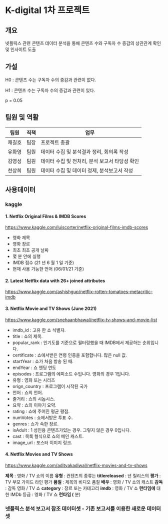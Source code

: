 # K-digital 1차 프로젝트



## 개요

넷플릭스 관련 콘텐츠 데이터 분석을 통해 콘텐츠 수와 구독자 수 증감의 상관관계 확인 및 인사이트 도출



## 가설

H0 : 콘텐츠 수는 구독자 수의 증감과 관련이 없다.

H1 : 콘텐츠 수는 구독자 수의 증감과 관련이 있다.

p = 0.05



## 팀원 및 역활

| 팀원   | 직책 | 업무                                           |
| ------ | ---- | ---------------------------------------------- |
| 채길호 | 팀장 | 프로젝트 총괄                                  |
| 유화영 | 팀원 | 데이터 수집 및 분석결과 정리, 회의록 작성      |
| 김영성 | 팀원 | 데이터 수집 및 전처리, 분석 보고서 타당성 확인 |
| 천상희 | 팀원 | 데이터 수집 및 데이터 정제, 분석보고서 작성    |



## 사용데이터

### kaggle 

#### 1. Netflix Original Films & IMDB Scores

 https://www.kaggle.com/luiscorter/netflix-original-films-imdb-scores

- 영화 제목
- 영화 장르
- 최초 최초 공개 날짜
- 몇 분 안에 실행
- IMDB 점수 (21 년 6 월 1 일 기준)
- 현재 사용 가능한 언어 (06/01/21 기준)

#### 2. Latest Netflix data with 26+ joined attributes

https://www.kaggle.com/ashishgup/netflix-rotten-tomatoes-metacritic-imdb



#### 3. Netflix Movie and TV Shows (June 2021)

https://www.kaggle.com/snehaanbhawal/netflix-tv-shows-and-movie-list

- imdb_id : 고유 한 쇼 식별자.
- title : 쇼의 제목.
- popular_rank : 인기도를 기준으로 필터링했을 때 IMDB에서 제공하는 순위입니다.
- certificate : 쇼에서받은 연령 인증을 포함합니다. 많은 null 값.
- startYear : 쇼가 처음 방송 된 때.
- endYear : 쇼 엔딩 연도
- episodes : 프로그램의 에피소드 수입니다. 영화의 경우 1입니다.
- 유형 : 영화 또는 시리즈
- orign_country : 프로그램이 시작된 국가
- 언어 : 쇼의 언어.
- 줄거리 : 쇼의 시놉시스.
- 요약 : 쇼의 이야기 요약.
- rating : 쇼에 주어진 평균 평점.
- numVotes : 쇼에서받은 투표 수.
- genres : 쇼가 속한 장르.
- isAdult : 1 성인용 콘텐츠가있는 경우. 그렇지 않은 경우 0입니다.
- cast : 목록 형식으로 쇼의 메인 캐스트.
- image_url : 포스터 이미지 링크.



#### 4. Netflix Movies and TV Shows

https://www.kaggle.com/adityakadiwal/netflix-movies-and-tv-shows

**제목** : 영화 / TV 쇼의 이름
**유형** : 컨텐츠의 종류는
**titlereleased** : 년 릴리스의
**평가** : TV 부모 가이드 라인 평가
**품질** : 제목의 비디오 품질
**배우** : 영화 / TV 쇼의 캐스트
**감독** : 감독 영화 / TV 쇼
**category** : 장르 또는 카테고리
**imdb** : 영화 / TV 쇼
**런타임에** 대한 IMDb 등급 : 영화 / TV 쇼 **런타임 (** 분)



### 넷플릭스 분석 보고서 참조 데이터셋 - 기존 보고서를 이용한 새로운 데이터셋
